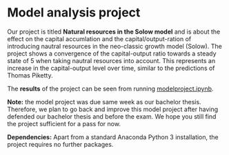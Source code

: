 # Model analysis project

Our project is titled **Natural resources in the Solow model** and is about the effect on the capital accumlation and the capital/output-ration of introducing nautral resources in the neo-classic growth model (Solow). The project shows a convergence of the capital-output ratio towards a steady state of 5 when taking nautral resources into account. This represents an increase in the capital-output level over time, similar to the predictions of Thomas Piketty.

The **results** of the project can be seen from running [modelproject.ipynb](modelproject.ipynb).

**Note:** the model project was due same week as our bachelor thesis. Therefore, we plan to go back and improve this model project after having defended our bachelor thesis and before the exam. We hope you still find the project sufficient for a pass for now.

**Dependencies:** Apart from a standard Anaconda Python 3 installation, the project requires no further packages.
